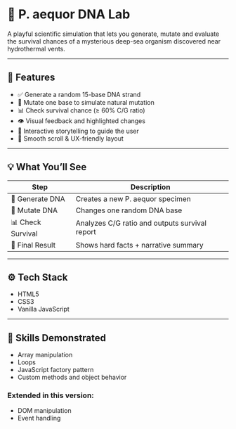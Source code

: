 # 🧬 P. aequor DNA Lab

A playful scientific simulation that lets you generate, mutate and evaluate the survival chances of a mysterious deep-sea organism discovered near hydrothermal vents.

---

## 🧪 Features

- ✅ Generate a random 15-base DNA strand  
- 🔁 Mutate one base to simulate natural mutation  
- 📊 Check survival chance (≥ 60% C/G ratio)  
- 👁️ Visual feedback and highlighted changes  
- 🎯 Interactive storytelling to guide the user  
- 📏 Smooth scroll & UX-friendly layout  

---

## 💡 What You’ll See

| Step              | Description                                              |
|-------------------|----------------------------------------------------------|
| 🔬 Generate DNA    | Creates a new P. aequor specimen                         |
| 🧪 Mutate DNA      | Changes one random DNA base                              |
| 📊 Check Survival  | Analyzes C/G ratio and outputs survival report           |
| 🧾 Final Result    | Shows hard facts + narrative summary                     |

---

## ⚙️ Tech Stack

- HTML5  
- CSS3  
- Vanilla JavaScript  

---

## 🧠 Skills Demonstrated

- Array manipulation  
- Loops  
- JavaScript factory pattern  
- Custom methods and object behavior  

### Extended in this version:

- DOM manipulation  
- Event handling  
